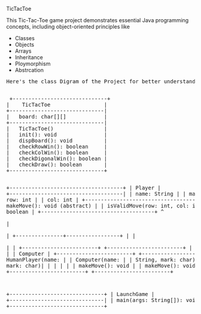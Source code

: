  TicTacToe
 <p>
   This Tic-Tac-Toe game project demonstrates essential Java programming concepts, including object-oriented principles like
   <ul>
       <li>Classes</li>
       <li>Objects</li>
       <li>Arrays</li>
       <li>Inheritance</li>
       <li>Ploymorphism</li>
       <li>Abstrcation</li>
   </ul>
 <pre>Here's the class Digram of the Project for better understanding</p>
 +------------------------------+
|    TicTacToe                 |
+------------------------------|
|   board: char[][]            |
+------------------------------|
|   TicTacToe()                |
|   init(): void               |
|   dispBoard(): void          |
|   checkRowWin(): boolean     |
|   checkColWin(): boolean     |
|   checkDigonalWin(): boolean |
|   checkDraw(): boolean       |
+------------------------------+
            
+------------------------------------+
|      Player                        |
+------------------------------------|
|   name: String                     |
|   mark: char                       |
|   row: int                         |
|   col: int                         |
+------------------------------------|
|   makeMove(): void (abstract)      |
|   isValidMove(row: int, col: int): |
|                 boolean            |
+------------------------------------+
                   ^       
                   |               
                   |
   +---------------+-----------------+
   |                                 |     
   |                                 |
+------------------------+    +------------------------+
| HumanPlayer            |    |   Computer             |
+------------------------+    +------------------------+
|  HumanPlayer(name:     |    |  Computer(name:        |
|    String, mark: char) |    |     String, mark: char)|
|                        |    |                        |
| makeMove(): void       |    |  makeMove(): void      |
|                        |    |                        |
+------------------------+    +------------------------+

+------------------------------+
|     LaunchGame               |
+------------------------------|
|  main(args: String[]): void  |
+------------------------------+

 </pre>
